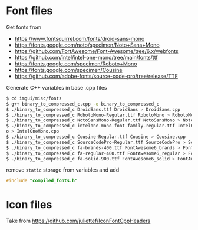 # Font files

Get fonts from
* https://www.fontsquirrel.com/fonts/droid-sans-mono
* https://fonts.google.com/noto/specimen/Noto+Sans+Mono
* https://github.com/FortAwesome/Font-Awesome/tree/6.x/webfonts
* https://github.com/intel/intel-one-mono/tree/main/fonts/ttf
* https://fonts.google.com/specimen/Roboto+Mono
* https://fonts.google.com/specimen/Cousine
* https://github.com/adobe-fonts/source-code-pro/tree/release/TTF

Generate C++ variables in base .cpp files

```bash
$ cd imgui/misc/fonts
$ g++ binary_to_compressed_c.cpp -o binary_to_compressed_c
$ ./binary_to_compressed_c DroidSans.ttf DroidSans > DroidSans.cpp
$ ./binary_to_compressed_c RobotoMono-Regular.ttf RobotoMono > RobotoMono.cpp
$ ./binary_to_compressed_c NotoSansMono-Regular.ttf NotoSansMono > NotoSansMono.cpp
$ ./binary_to_compressed_c intelone-mono-font-family-regular.ttf IntelOneMon
o > IntelOneMono.cpp
$ ./binary_to_compressed_c Cousine-Regular.ttf Cousine > Cousine.cpp
$ ./binary_to_compressed_c SourceCodePro-Regular.ttf SourceCodePro > SourceCodePro.cpp
$ ./binary_to_compressed_c fa-brands-400.ttf FontAwesome6_brands > FontAwesome6_brands.cpp
$ ./binary_to_compressed_c fa-regular-400.ttf FontAwesome6_regular > FontAwesome6_regular.cpp
$ ./binary_to_compressed_c fa-solid-900.ttf FontAwesome6_solid > FontAwesome6_solid.cpp
```

remove `static` storage from variables and add

```cpp
#include "compiled_fonts.h"
```

# Icon files

Take from https://github.com/juliettef/IconFontCppHeaders
